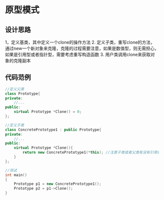 # 原型模式
## 设计思路
1，定义基类，其中定义一个clone的操作方法
2. 定义子类，重写clone的方法，通过new一个新对象来克隆，克隆的过程需要注意，如果是数值型，则无需担心，如果是引用型或者指针型，需要考虑重写构造函数
3. 用户类调用clone来获取对象的克隆副本
## 代码范例
```c++
//定义父类
class Prototype{
private:
	//...
public:
	virtual Prototype *Clone() = 0;
};
```
```c++
//定义子类
class ConcretePrototype1 : public Prototype{
private:
	//...
public:
	virtual Prototype *Clone(){
		return new ConcretePrototype1(*this); //注意子类或者父类有没有引用或者指针类型，如果有需要重写子类或者父类的构造函数
	}
};
```
```c++
//测试
int main()
{
	Prototype p1 = new ConcretePrototype1();
	Prototype p2 = p1->Clone();
}
```